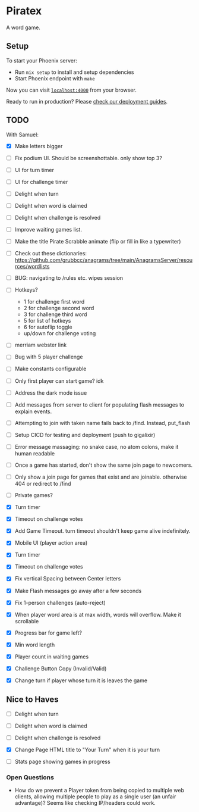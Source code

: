 # Piratex

A word game.

## Setup

To start your Phoenix server:

  * Run `mix setup` to install and setup dependencies
  * Start Phoenix endpoint with `make`

Now you can visit [`localhost:4000`](http://localhost:4000) from your browser.

Ready to run in production? Please [check our deployment guides](https://hexdocs.pm/phoenix/deployment.html).

## TODO

With Samuel:
- [x] Make letters bigger
- [ ] Fix podium UI. Should be screenshottable. only show top 3? 
- [ ] UI for turn timer
- [ ] UI for challenge timer
- [ ] Delight when turn
- [ ] Delight when word is claimed
- [ ] Delight when challenge is resolved
- [ ] Improve waiting games list.


- [ ] Make the title Pirate Scrabble animate (flip or fill in like a typewriter)

- [ ] Check out these dictionaries: https://github.com/grubbcc/anagrams/tree/main/AnagramsServer/resources/wordlists
- [ ] BUG: navigating to /rules etc. wipes session
- [ ] Hotkeys? 
  - 1 for challenge first word
  - 2 for challenge second word
  - 3 for challenge third word
  - 5 for list of hotkeys
  - 6 for autoflip toggle
  - up/down for challenge voting
- [ ] merriam webster link
- [ ] Bug with 5 player challenge
- [ ] Make constants configurable
- [ ] Only first player can start game? idk
- [ ] Address the dark mode issue
- [ ] Add messages from server to client for populating flash messages to explain events. 
- [ ] Attempting to join with taken name fails back to /find. Instead, put_flash
- [ ] Setup CICD for testing and deployment (push to gigalixir)
- [ ] Error message massaging: no snake case, no atom colons, make it human readable
- [ ] Once a game has started, don't show the same join page to newcomers.
- [ ] Only show a join page for games that exist and are joinable. otherwise 404 or redirect to /find
- [ ] Private games?
- [x] Turn timer
- [x] Timeout on challenge votes
- [x] Add Game Timeout. turn timeout shouldn't keep game alive indefinitely.
- [x] Mobile UI (player action area)
- [x] Turn timer
- [x] Timeout on challenge votes
- [x] Fix vertical Spacing between Center letters 
- [x] Make Flash messages go away after a few seconds
- [x] Fix 1-person challenges (auto-reject)
- [x] When player word area is at max width, words will overflow. Make it scrollable
- [x] Progress bar for game left?
- [x] Min word length
- [x] Player count in waiting games
- [x] Challenge Button Copy (Invalid/Valid) 
- [x] Change turn if player whose turn it is leaves the game

## Nice to Haves
- [ ] Delight when turn
- [ ] Delight when word is claimed
- [ ] Delight when challenge is resolved
- [x] Change Page HTML title to "Your Turn" when it is your turn
- [ ] Stats page showing games in progress


### Open Questions
- How do we prevent a Player token from being copied to multiple web clients, allowing multiple people to play as a single user (an unfair advantage)? Seems like checking IP/headers could work. 